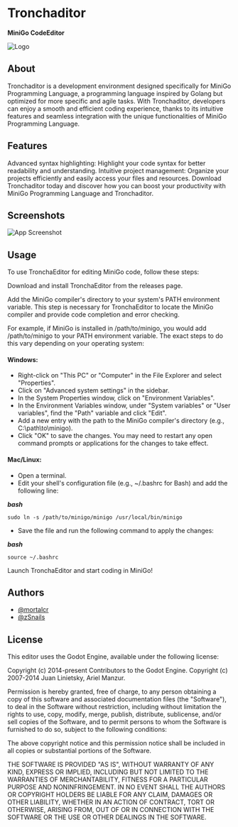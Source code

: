 
# Tronchaditor

**MiniGo CodeEditor**


![Logo](https://i.ibb.co/kHr5kJf/Tronchaeditor-Logo-1.png")


## About

Tronchaditor is a development environment designed specifically for MiniGo Programming Language, a programming language inspired by Golang but optimized for more specific and agile tasks. With Tronchaditor, developers can enjoy a smooth and efficient coding experience, thanks to its intuitive features and seamless integration with the unique functionalities of MiniGo Programming Language.
## Features

Advanced syntax highlighting: Highlight your code syntax for better readability and understanding.
Intuitive project management: Organize your projects efficiently and easily access your files and resources.
Download Tronchaditor today and discover how you can boost your productivity with MiniGo Programming Language and Tronchaditor.

## Screenshots

![App Screenshot](https://i.ibb.co/ss5zW8k/ss-Troncha-Editor.jpg)


## Usage

To use TronchaEditor for editing MiniGo code, follow these steps:

Download and install TronchaEditor from the releases page.

Add the MiniGo compiler's directory to your system's PATH environment variable. This step is necessary for TronchaEditor to locate the MiniGo compiler and provide code completion and error checking.

For example, if MiniGo is installed in /path/to/minigo, you would add /path/to/minigo to your PATH environment variable. The exact steps to do this vary depending on your operating system:

#### Windows:

* Right-click on "This PC" or "Computer" in the File Explorer and select "Properties".
* Click on "Advanced system settings" in the sidebar.
* In the System Properties window, click on "Environment Variables".
* In the Environment Variables window, under "System variables" or "User variables", find the "Path" variable and click "Edit".
* Add a new entry with the path to the MiniGo compiler's directory (e.g., C:\path\to\minigo).
* Click "OK" to save the changes.
You may need to restart any open command prompts or applications for the changes to take effect.

#### Mac/Linux:

* Open a terminal.
* Edit your shell's configuration file (e.g., ~/.bashrc for Bash) and add the following line:

***bash***

    sudo ln -s /path/to/minigo/minigo /usr/local/bin/minigo

*   Save the file and run the following command to apply the changes:
  
  ***bash***

    source ~/.bashrc

Launch TronchaEditor and start coding in MiniGo!
## Authors

- [@mortalcr](https://www.github.com/mortalcr)
- [@zSnails](https://www.github.com/zSnails)


## License

This editor uses the Godot Engine, available under the following license:

Copyright (c) 2014-present Contributors to the Godot Engine. Copyright (c) 2007-2014 Juan Linietsky, Ariel Manzur.

Permission is hereby granted, free of charge, to any person obtaining a copy
of this software and associated documentation files (the "Software"), to deal
in the Software without restriction, including without limitation the rights
to use, copy, modify, merge, publish, distribute, sublicense, and/or sell
copies of the Software, and to permit persons to whom the Software is
furnished to do so, subject to the following conditions:

The above copyright notice and this permission notice shall be included in all
copies or substantial portions of the Software.

THE SOFTWARE IS PROVIDED "AS IS", WITHOUT WARRANTY OF ANY KIND, EXPRESS OR
IMPLIED, INCLUDING BUT NOT LIMITED TO THE WARRANTIES OF MERCHANTABILITY,
FITNESS FOR A PARTICULAR PURPOSE AND NONINFRINGEMENT. IN NO EVENT SHALL THE
AUTHORS OR COPYRIGHT HOLDERS BE LIABLE FOR ANY CLAIM, DAMAGES OR OTHER
LIABILITY, WHETHER IN AN ACTION OF CONTRACT, TORT OR OTHERWISE, ARISING FROM,
OUT OF OR IN CONNECTION WITH THE SOFTWARE OR THE USE OR OTHER DEALINGS IN THE
SOFTWARE.
